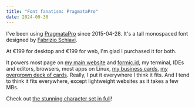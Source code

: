 ```yaml
---
title: "Font fanatism: PragmataPro"
date: 2024-09-30
---
```


I've been using [PragmataPro](https://www.fsd.it/shop/fonts/pragmatapro/) since 2015-04-28. It's a tall monospaced font designed by [Fabrizio Schiavi](https://www.fsd.it/).

At €199 for desktop and €199 for web, I'm glad I purchased it for both.

It powers most page on [my main website](https://pcarrier.com) and [formic.id](https://formic.id), my terminal, IDEs and editors, browsers, most apps on Linux, [my business cards](https://pcarrier.com/biz), [my overgrown deck of cards](https://pcarrier.com/biz). Really, I put it everywhere I think it fits. And I tend to think it fits everywhere, except lightweight websites as it takes a few MBs.

Check out [the stunning character set in full](https://fsd.it/pragmatapro/All_chars.png)!
